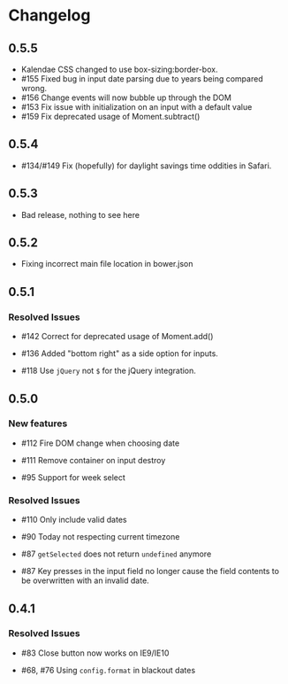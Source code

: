 # Changelog

## 0.5.5

* Kalendae CSS changed to use box-sizing:border-box.
* \#155 Fixed bug in input date parsing due to years being compared wrong.
* \#156 Change events will now bubble up through the DOM
* \#153 Fix issue with initialization on an input with a default value
* \#159 Fix deprecated usage of Moment.subtract()

## 0.5.4

* \#134/\#149 Fix (hopefully) for daylight savings time oddities in Safari.

## 0.5.3

* Bad release, nothing to see here

## 0.5.2

* Fixing incorrect main file location in bower.json

## 0.5.1

### Resolved Issues

* \#142 Correct for deprecated usage of Moment.add()

* \#136 Added "bottom right" as a side option for inputs.

* \#118 Use `jQuery` not `$` for the jQuery integration.


## 0.5.0

### New features

* \#112 Fire DOM change when choosing date

* \#111 Remove container on input destroy

* \#95 Support for week select

### Resolved Issues

* \#110 Only include valid dates

* \#90 Today not respecting current timezone

* \#87 ```getSelected``` does not return ```undefined``` anymore

* \#87 Key presses in the input field no longer cause the field contents to be overwritten with an invalid date.


## 0.4.1

### Resolved Issues

* \#83 Close button now works on IE9/IE10

* \#68, \#76 Using ```config.format``` in blackout dates
